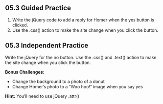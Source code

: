  

## 05.3 Guided Practice

1. Write the jQuery code to add a reply for Homer when the yes button is clicked.
2. Use the .css() action to make the site change when you click the button.

## 05.3 Independent Practice

Write the jQuery for the no button. Use the .css() and .text() action to make the site change when you click the button.

 

**Bonus Challenges:**

- Change the background to a photo of a donut
- Change Homer’s photo to a “Woo hoo!” image when you say yes

**Hint:** You’ll need to use jQuery .attr() 